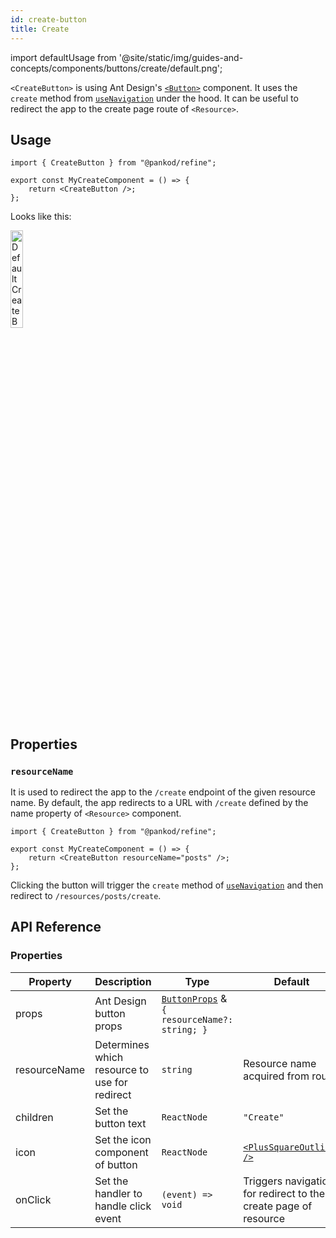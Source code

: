 ```yaml
---
id: create-button
title: Create
---
```


import defaultUsage from '@site/static/img/guides-and-concepts/components/buttons/create/default.png';

`<CreateButton>` is using Ant Design's [`<Button>`](https://ant.design/components/button/) component. It uses the `create` method from [`useNavigation`](#) under the hood. It can be useful to redirect the app to the create page route of `<Resource>`.

## Usage

```tsx
import { CreateButton } from "@pankod/refine";

export const MyCreateComponent = () => {
    return <CreateButton />;
};
```

Looks like this:

<div>
    <img  width="20%" src={defaultUsage} alt="Default Create Button" />
</div>

## Properties

### `resourceName`

It is used to redirect the app to the `/create` endpoint of the given resource name. By default, the app redirects to a URL with `/create` defined by the name property of `<Resource>` component.

```tsx
import { CreateButton } from "@pankod/refine";

export const MyCreateComponent = () => {
    return <CreateButton resourceName="posts" />;
};
```

Clicking the button will trigger the `create` method of [`useNavigation`](#) and then redirect to `/resources/posts/create`.

## API Reference

### Properties

| Property     | Description                                   | Type                                                                                      | Default                                                         |
| ------------ | --------------------------------------------- | ----------------------------------------------------------------------------------------- | --------------------------------------------------------------- |
| props        | Ant Design button props                       | [`ButtonProps`](https://ant.design/components/button/#API) & `{ resourceName?: string; }` |                                                                 |
| resourceName | Determines which resource to use for redirect | `string`                                                                                  | Resource name acquired from route                               |
| children     | Set the button text                           | `ReactNode`                                                                               | `"Create"`                                                      |
| icon         | Set the icon component of button              | `ReactNode`                                                                               | [`<PlusSquareOutlined />`](https://ant.design/components/icon/) |
| onClick      | Set the handler to handle click event         | `(event) => void`                                                                         | Triggers navigation for redirect to the create page of resource |
